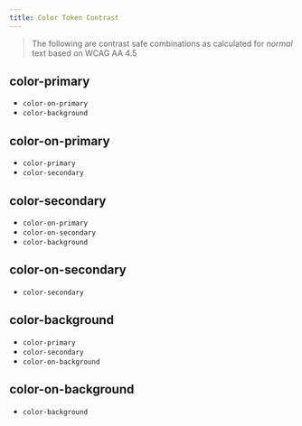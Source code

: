 ```yaml
---
title: Color Token Contrast
---
```


> The following are contrast safe combinations as calculated for _normal_ text based on WCAG AA 4.5

## color-primary
  - `color-on-primary`
  - `color-background`

## color-on-primary
  - `color-primary`
  - `color-secondary`

## color-secondary
  - `color-on-primary`
  - `color-on-secondary`
  - `color-background`

## color-on-secondary
  - `color-secondary`

## color-background
  - `color-primary`
  - `color-secondary`
  - `color-on-background`

## color-on-background
  - `color-background`
